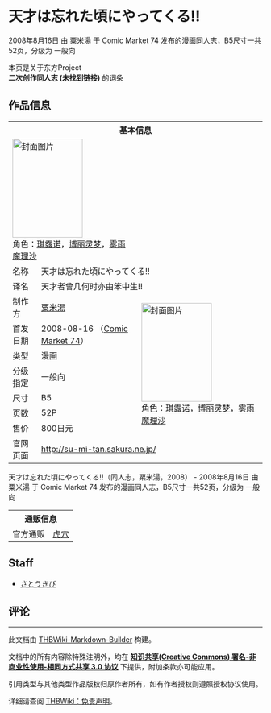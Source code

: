 # 天才は忘れた頃にやってくる!!

<!-- source html: G:\repos\THBWiki-Markdown-Builder\THBWikiMarkdown\Temp\main\1\13\ns0%3A%E5%A4%A9%E6%89%8D%E3%81%AF%E5%BF%98%E3%82%8C%E3%81%9F%E9%A0%83%E3%81%AB%E3%82%84%E3%81%A3%E3%81%A6%E3%81%8F%E3%82%8B%21%21.html -->

2008年8月16日 由 粟米湯 于 Comic Market 74 发布的漫画同人志，B5尺寸一共52页，分级为 一般向

本页是关于东方Project  
 **二次创作同人志 (未找到链接)** 的词条

## 作品信息

<table><tbody><tr><th colspan="3">基本信息</th></tr><tr><td class="cover-artwork-mobile" colspan="2"><a href="./文件-天才は忘れた頃にやってくる!!封面.jpg.md" class="image" title="封面图片"><img alt="封面图片" src="https://upload.thwiki.cc/thumb/a/a8/%E5%A4%A9%E6%89%8D%E3%81%AF%E5%BF%98%E3%82%8C%E3%81%9F%E9%A0%83%E3%81%AB%E3%82%84%E3%81%A3%E3%81%A6%E3%81%8F%E3%82%8B%21%21%E5%B0%81%E9%9D%A2.jpg/139px-%E5%A4%A9%E6%89%8D%E3%81%AF%E5%BF%98%E3%82%8C%E3%81%9F%E9%A0%83%E3%81%AB%E3%82%84%E3%81%A3%E3%81%A6%E3%81%8F%E3%82%8B%21%21%E5%B0%81%E9%9D%A2.jpg" decoding="async" loading="lazy" width="139" height="196" srcset="https://upload.thwiki.cc/thumb/a/a8/%E5%A4%A9%E6%89%8D%E3%81%AF%E5%BF%98%E3%82%8C%E3%81%9F%E9%A0%83%E3%81%AB%E3%82%84%E3%81%A3%E3%81%A6%E3%81%8F%E3%82%8B%21%21%E5%B0%81%E9%9D%A2.jpg/209px-%E5%A4%A9%E6%89%8D%E3%81%AF%E5%BF%98%E3%82%8C%E3%81%9F%E9%A0%83%E3%81%AB%E3%82%84%E3%81%A3%E3%81%A6%E3%81%8F%E3%82%8B%21%21%E5%B0%81%E9%9D%A2.jpg 1.5x, https://upload.thwiki.cc/thumb/a/a8/%E5%A4%A9%E6%89%8D%E3%81%AF%E5%BF%98%E3%82%8C%E3%81%9F%E9%A0%83%E3%81%AB%E3%82%84%E3%81%A3%E3%81%A6%E3%81%8F%E3%82%8B%21%21%E5%B0%81%E9%9D%A2.jpg/279px-%E5%A4%A9%E6%89%8D%E3%81%AF%E5%BF%98%E3%82%8C%E3%81%9F%E9%A0%83%E3%81%AB%E3%82%84%E3%81%A3%E3%81%A6%E3%81%8F%E3%82%8B%21%21%E5%B0%81%E9%9D%A2.jpg 2x" data-file-width="498" data-file-height="700"></a><div class="cover-char">角色：<a href="./琪露诺.md" title="琪露诺">琪露诺</a>，<a href="./博丽灵梦.md" title="博丽灵梦">博丽灵梦</a>，<a href="./雾雨魔理沙.md" title="雾雨魔理沙">雾雨魔理沙</a></div></td>
</tr><tr><td class="label">名称</td><td colspan="2"> 天才は忘れた頃にやってくる!! </td></tr><tr><td class="label">译名</td><td colspan="2"> 天才者曾几何时亦由笨中生!! </td></tr><tr><td class="label">制作方</td><td><a href="./粟米湯.md" title="粟米湯">粟米湯</a></td><td class="cover-artwork" rowspan="7" style="min-width:196px;"><a href="./文件-天才は忘れた頃にやってくる!!封面.jpg.md" class="image" title="封面图片"><img alt="封面图片" src="https://upload.thwiki.cc/thumb/a/a8/%E5%A4%A9%E6%89%8D%E3%81%AF%E5%BF%98%E3%82%8C%E3%81%9F%E9%A0%83%E3%81%AB%E3%82%84%E3%81%A3%E3%81%A6%E3%81%8F%E3%82%8B%21%21%E5%B0%81%E9%9D%A2.jpg/139px-%E5%A4%A9%E6%89%8D%E3%81%AF%E5%BF%98%E3%82%8C%E3%81%9F%E9%A0%83%E3%81%AB%E3%82%84%E3%81%A3%E3%81%A6%E3%81%8F%E3%82%8B%21%21%E5%B0%81%E9%9D%A2.jpg" decoding="async" loading="lazy" width="139" height="196" srcset="https://upload.thwiki.cc/thumb/a/a8/%E5%A4%A9%E6%89%8D%E3%81%AF%E5%BF%98%E3%82%8C%E3%81%9F%E9%A0%83%E3%81%AB%E3%82%84%E3%81%A3%E3%81%A6%E3%81%8F%E3%82%8B%21%21%E5%B0%81%E9%9D%A2.jpg/209px-%E5%A4%A9%E6%89%8D%E3%81%AF%E5%BF%98%E3%82%8C%E3%81%9F%E9%A0%83%E3%81%AB%E3%82%84%E3%81%A3%E3%81%A6%E3%81%8F%E3%82%8B%21%21%E5%B0%81%E9%9D%A2.jpg 1.5x, https://upload.thwiki.cc/thumb/a/a8/%E5%A4%A9%E6%89%8D%E3%81%AF%E5%BF%98%E3%82%8C%E3%81%9F%E9%A0%83%E3%81%AB%E3%82%84%E3%81%A3%E3%81%A6%E3%81%8F%E3%82%8B%21%21%E5%B0%81%E9%9D%A2.jpg/279px-%E5%A4%A9%E6%89%8D%E3%81%AF%E5%BF%98%E3%82%8C%E3%81%9F%E9%A0%83%E3%81%AB%E3%82%84%E3%81%A3%E3%81%A6%E3%81%8F%E3%82%8B%21%21%E5%B0%81%E9%9D%A2.jpg 2x" data-file-width="498" data-file-height="700"></a><div class="cover-char">角色：<a href="./琪露诺.md" title="琪露诺">琪露诺</a>，<a href="./博丽灵梦.md" title="博丽灵梦">博丽灵梦</a>，<a href="./雾雨魔理沙.md" title="雾雨魔理沙">雾雨魔理沙</a></div></td>
</tr><tr><td class="label">首发日期</td><td>2008-08-16&#160;（<a href="/展会作品列表?e=Comic+Market%2374">Comic Market 74</a>）</td></tr><tr><td class="label">类型</td><td>漫画</td></tr><tr><td class="label">分级指定</td><td>一般向</td></tr><tr><td class="label">尺寸</td><td>B5</td></tr><tr><td class="label">页数</td><td>52P</td></tr><tr><td class="label">售价</td><td>800日元</td></tr>
<tr><td class="label">官网页面</td><td colspan="2"><a rel="nofollow" class="external free" href="http://su-mi-tan.sakura.ne.jp/">http://su-mi-tan.sakura.ne.jp/</a></td></tr></tbody></table>

天才は忘れた頃にやってくる!!（同人志，粟米湯，2008） - 2008年8月16日 由 粟米湯 于 Comic Market 74 发布的漫画同人志，B5尺寸一共52页，分级为 一般向

<table><tbody><tr><th colspan="3">通贩信息</th></tr><tr><td class="label">官方通贩</td><td colspan="2"><a rel="nofollow" class="external text" href="https://ec.toranoana.jp/tora_r/ec/item/040010154993">虎穴</a></td></tr></tbody></table>



## Staff
- [さとうきび](./さとうきび.md)


## 评论




---

此文档由 [THBWiki-Markdown-Builder](https://github.com/Delsin-Yu/THBWiki-Markdown-Builder) 构建。

文档中的所有内容除特殊注明外，均在 [**知识共享(Creative Commons) 署名-非商业性使用-相同方式共享 3.0 协议**](https://creativecommons.org/licenses/by-sa/3.0/deed.zh-hans) 下提供，附加条款亦可能应用。

引用类型与其他类型作品版权归原作者所有，如有作者授权则遵照授权协议使用。

详细请查阅 [THBWiki：免责声明](https://thbwiki.cc/THBWiki:%E5%85%8D%E8%B4%A3%E5%A3%B0%E6%98%8E)。

